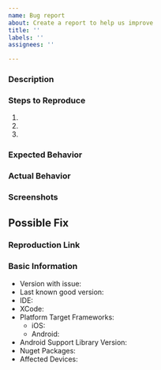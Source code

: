 ```yaml
---
name: Bug report
about: Create a report to help us improve
title: ''
labels: ''
assignees: ''

---
```


### Description

<!-- A clear and concise description of what the bug is. -->

### Steps to Reproduce

<!--- Provide a link to a live example, or an unambiguous set of steps to -->
<!--- reproduce this bug. Include code to reproduce, if relevant -->

1. 
2. 
3. 

### Expected Behavior

<!-- A clear and concise description of what you expected to happen. -->

### Actual Behavior

<!--- Tell us what happens instead -->

### Screenshots

<!-- If the issue is a visual issue, please include screenshots showing the problem if possible -->

## Possible Fix

<!--- Not obligatory, but suggest a fix or reason for the bug -->

### Reproduction Link

<!-- Please upload or provide a link to a reproduction case -->

### Basic Information

<!--- Include as many relevant details about the environment you experienced the bug in -->

- Version with issue:
- Last known good version:
- IDE:
- XCode: 
- Platform Target Frameworks: <!-- All that apply -->
  - iOS:  <!-- The version of the iOS SDK you are compiling against, e.g. 11.1 -->
  - Android: <!-- The version of the Android SDK you are compiling against, e.g. 7.1 --> 
- Android Support Library Version: <!-- if applicable -->
- Nuget Packages:
- Affected Devices:
